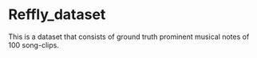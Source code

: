 # Reffly_dataset
This is a dataset that consists of ground truth prominent musical notes of 100 song-clips.
